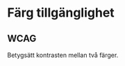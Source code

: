 # Färg tillgänglighet

## WCAG
Betygsätt kontrasten mellan två färger.

<script setup>
import ColorPicker from '../../.vitepress/theme/components/color-picker-wcag.vue'
</script>

<ColorPicker />